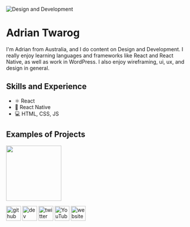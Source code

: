 ![Design and Development](https://github.com/adriantwarog/adriantwarog/blob/master/freeCodeCamp.jpg)

# Adrian Twarog
I'm Adrian from Australia, and I do content on Design and Development. I really enjoy learning languages and frameworks like React and React Native, as well as work in WordPress. I also enjoy wireframing, ui, ux, and design in general. 

## Skills and Experience
* ⚛ React
* 📱 React Native
* 💻 HTML, CSS, JS

## Examples of Projects
<img src="https://github.com/adriantwarog/adriantwarog/blob/master/covid19.gif" width="150" />

[<img src='https://cdn.jsdelivr.net/npm/simple-icons@3.0.1/icons/github.svg' alt='github' height='40'>](https://github.com/adriantwarog)  [<img src='https://cdn.jsdelivr.net/npm/simple-icons@3.0.1/icons/dev-dot-to.svg' alt='dev' height='40'>](https://dev.to/adriantwarog)  [<img src='https://cdn.jsdelivr.net/npm/simple-icons@3.0.1/icons/twitter.svg' alt='twitter' height='40'>](https://twitter.com/adrian_twarog)  [<img src='https://cdn.jsdelivr.net/npm/simple-icons@3.0.1/icons/youtube.svg' alt='YouTube' height='40'>](https://www.youtube.com/channel/adriantwarog)  [<img src='https://cdn.jsdelivr.net/npm/simple-icons@3.0.1/icons/icloud.svg' alt='website' height='40'>](https://adriantwarog.github.io/)  

